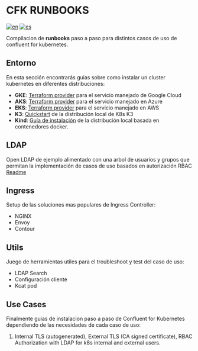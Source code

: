 # CFK RUNBOOKS

[![en](https://img.shields.io/badge/lang-en-red.svg)](https://github.com/ogomezso/cfk-runbooks/blob/master/README.md)
[![es](https://img.shields.io/badge/lang-es-yellow.svg)](https://github.com/ogomezso/cfk-runbooks/blob/master/README.es.md)

Compilacion de __runbooks__ paso a paso para distintos casos de uso de confluent for kubernetes.

## Entorno

En esta sección encontrarás guias sobre como instalar un cluster kubernetes en diferentes distribuciones:

- **GKE**: [Terraform provider](https://registry.terraform.io/providers/hashicorp/google/latest/docs/resources/container_cluster)  para el servicio manejado de Google Cloud
- **AKS**: [Terraform provider](https://registry.terraform.io/providers/hashicorp/azurerm/latest/docs/resources/kubernetes_cluster) para el servicio manejado en Azure
- **EKS**: [Terraform provider](https://registry.terraform.io/modules/terraform-aws-modules/eks/aws/latest) para el servicio manejado en AWS
- **K3**: [Quickstart](https://docs.k3s.io/quick-start) de la distribución local de K8s K3
- **Kind**: [Guía de instalación](https://kind.sigs.k8s.io/) de la distribución local basada en contenedores docker.

## LDAP

Open LDAP de ejemplo alimentado con una arbol de usuarios y grupos que permitan la implementación de casos de uso basados en autorización RBAC
[Readme](https://github.com/ogomezso/cfk-runbooks/blob/main/ldap/README.es.md)

## Ingress

Setup de las soluciones mas populares de Ingress Controller:

- NGINX
- Envoy
- Contour

## Utils

Juego de herramientas utiles para el troubleshoot y test del caso de uso:

- LDAP Search
- Configuración cliente
- Kcat pod

## Use Cases

Finalmente guias de instalacion paso a paso de Confluent for Kubernetes dependiendo de las necesidades de cada caso de uso:

1. Internal TLS (autogenerated), External TLS (CA signed certificate), RBAC Authorization with LDAP for k8s internal and external users.
